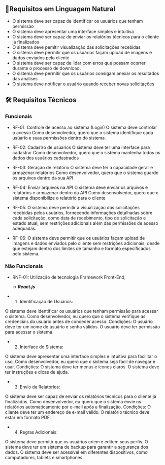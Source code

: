 ## 🎈Requisitos em Linguagem Natural
- O sistema deve ser capaz de identificar os usuários que tenham permissão 
- O sistema deve apresentar uma interface simples e intuitiva 
- O sistema deve ser capaz de enviar os relatórios técnicos para o cliente já finalizados
- O sistema deve pemitir visualização das solicitações recebidas 
- O sistema deve permitir que os usuários façam upload de imagens e dados enviados pelo cliente 
- O sistema deve ser capaz de lidar com erros que possam ocorrer durante o processo de download.
- O sistema deve permitir que os usuários consigam anexar os resultados das analises
- O sistema deve notificar o usuário quando receber novas solicitações

## 🛠 Requisitos Técnicos

### Funcionais
* RF-01: Controle de acesso ao sistema (Login)
O sistema deve controlar o acesso
Como desenvolvedor, quero que o sistema identifique cada usúario e suas permissões dentro do sistema.

* RF-02: Cadastro de usúarios
O sistema deve ter uma interface para cadastrar 
Como desenvolvedor, quero que o sistema mantenha todos os dados dos usuários cadastrados

* RF-03: Geração de relatório
O sistema deve ter a capacidade gerar e armazenar relatórios
Como desenvolvedor, quero que o sistema guarde os arquivos dentro da sua API

* RF-04: Enviar arquivos na API
O sistema deve enviar os arquivos e relatórios e armazenar dentro da API
Como desenvolvedor, quero que o sistema disponibilize o relatório para o cliente

* RF-05: O sistema deve permitir a visualização das solicitações recebidas pelos usuários, fornecendo informações detalhadas sobre cada solicitação, como data de recebimento, tipo de solicitação e estado atual, sem restrições adicionais além das permissões de acesso adequadas.

* RF-06: O sistema deve permitir que os usuários façam upload de imagens e dados enviados pelo cliente sem restrições adicionais, desde que estejam dentro dos limites de tamanho e formato especificados pelo sistema.

### Não Funcionais
- RNF-01: Utilização de tecnologia Framework Front-End;

    → ***React.js***

* 1. Identificação de Usuários:

O sistema deve identificar os usuários que tenham permissão para acessar o sistema.
Como desenvolvedor, eu quero que o sistema verifique as credenciais do usuário antes de conceder acesso.
Condições:
O usuário deve ter um nome de usuário e senha válidos.
O usuário deve ter permissão para acessar o sistema.
* 2. Interface do Sistema:

O sistema deve apresentar uma interface simples e intuitiva para facilitar o uso.
Como desenvolvedor, eu quero que o sistema seja fácil de navegar e usar.
Condições:
O sistema deve ter menus e ícones claros.
O sistema deve ter instruções e dicas de ajuda.
* 3. Envio de Relatórios:

O sistema deve ser capaz de enviar os relatórios técnicos para o cliente já finalizados.
Como desenvolvedor, eu quero que o sistema envie os relatórios automaticamente por e-mail após a finalização.
Condições:
O cliente deve ter um endereço de e-mail válido.
O relatório técnico deve estar em formato PDF.


* 4.  Regras Adicionais:

O sistema deve permitir que os usuários criem e editem seus perfis.
O sistema deve ter um sistema de backup para garantir a segurança dos dados.
O sistema deve ser acessível em diferentes dispositivos, como computadores, tablets e smartphones.
